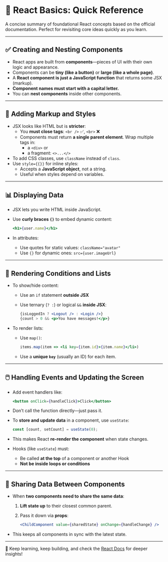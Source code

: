 # 🌱 React Basics: Quick Reference

A concise summary of foundational React concepts based on the official documentation. Perfect for revisiting core ideas quickly as you learn.

---

## ✅ Creating and Nesting Components

- React apps are built from **components**—pieces of UI with their own logic and appearance.
- Components can be **tiny (like a button)** or **large (like a whole page)**.
- A **React component is just a JavaScript function** that returns some JSX (markup).
- **Component names must start with a capital letter.**
- You can **nest components** inside other components.

---

## 🎨 Adding Markup and Styles

- JSX looks like HTML but is **stricter**:
  - You **must close tags**: `<br />` ✅, `<br>` ❌
  - Components must return **a single parent element**. Wrap multiple tags in:
    - a `<div>` or
    - a fragment: `<>...</>`
- To add CSS classes, use `className` instead of `class`.
- Use `style={{}}` for inline styles:
  - Accepts a **JavaScript object**, not a string.
  - Useful when styles depend on variables.

---

## 📊 Displaying Data

- JSX lets you write HTML inside JavaScript.
- Use **curly braces `{}`** to embed dynamic content:

  ```jsx
  <h1>{user.name}</h1>
  ```

- In attributes:
  - Use quotes for static values: `className="avatar"`
  - Use `{}` for dynamic ones: `src={user.imageUrl}`

---

## 🔁 Rendering Conditions and Lists

- To show/hide content:
  - Use an `if` statement **outside JSX**
  - Use ternary (`? :`) or logical `&&` **inside JSX**:

    ```jsx
    {isLoggedIn ? <Logout /> : <Login />}
    {count > 0 && <p>You have messages!</p>}
    ```

- To render lists:
  - Use `map()`:

    ```jsx
    items.map(item => <li key={item.id}>{item.name}</li>)
    ```

  - Use a **unique `key`** (usually an ID) for each item.

---

## 🖱️ Handling Events and Updating the Screen

- Add event handlers like:

  ```jsx
  <button onClick={handleClick}>Click</button>
  ```

- Don’t call the function directly—just pass it.
- To **store and update data** in a component, use `useState`:

  ```jsx
  const [count, setCount] = useState(0);
  ```

- This makes React **re-render the component** when state changes.
- Hooks (like `useState`) must:
  - Be called **at the top** of a component or another Hook
  - **Not be inside loops or conditions**

---

## 🔗 Sharing Data Between Components

- When **two components need to share the same data**:
  1. **Lift state up** to their closest common parent.
  2. Pass it down via **props**:

     ```jsx
     <ChildComponent value={sharedState} onChange={handleChange} />
     ```

- This keeps all components in sync with the latest state.

---

🧠 Keep learning, keep building, and check the [React Docs](https://react.dev/) for deeper insights!
